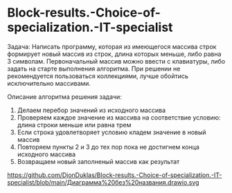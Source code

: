 # Block-results.-Choice-of-specialization.-IT-specialist

Задача: Написать программу, которая из имеющегося массива строк формирует новый массив из строк, длина которых меньше, либо равна 3 символам. Первоначальный массив можно ввести с клавиатуры, либо задать на старте выполнения алгоритма. При решении не рекомендуется пользоваться коллекциями, лучше обойтись исключительно массивами.

Описание алгоритма решения задачи:
1) Делаем перебор значений из исходного массива
2) Проверяем каждое значение из массива на соответствие условию: длина строки меньше или равна трем
3) Если строка удовлетворяет условию кладем значение в новый массив
4) Повторяем пункты 2 и 3 до тех пор пока не достигнем конца исходного массива
5) Возвращаем новый заполненый массив как результат

https://github.com/DjonDuklas/Block-results.-Choice-of-specialization.-IT-specialist/blob/main/Диаграмма%20без%20названия.drawio.svg
